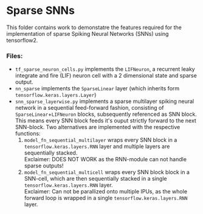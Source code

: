 # Sparse SNNs

This folder contains work to demonstatre the features required for the implementation of sparse Spiking Neural Networks (SNNs) using tensorflow2.

### Files:

* `tf_sparse_neuron_cells.py` implements the `LIFNeuron`, a recurrent leaky integrate and fire (LIF) neuron cell with a 2 dimensional state and sparse output. 
* `nn_sparse` implements the `SparseLinear` layer (which inherits form `tensorflow.keras.layers.Layer`)
* `snn_sparse_layerwise.py` implements a sparse multilayer spiking neural network in a sequential feed-forward fashion, consisting of `SparseLinear`+`LIFNeuron` blocks, subsequently referenced as SNN block.
    This means every SNN block feeds it's ouput strictly forward to the next SNN-block. Two alternatives are implemented with the respective functions:
    1. `model_fn_sequential_multilayer` wraps every SNN block in a `tensorflow.keras.layers.RNN` layer and multiple layers are sequentially stacked.  
        Exclaimer: DOES NOT WORK as the RNN-module can not handle sparse outputs!
    2. `model_fn_sequential_multicell` wraps every SNN block block in a SNN-cell, which are then sequentially stacked in a single `tensorflow.keras.layers.RNN` layer.  
        Exclaimer: Can not be parallized onto multiple IPUs, as the whole forward loop is wrapped in a single `tensorflow.keras.layers.RNN` layer.